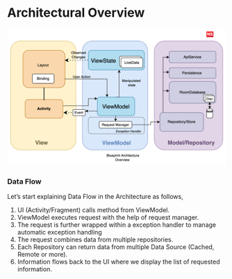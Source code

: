 # Architectural Overview

![arch_diagram.png](./assets/arch-diagram.png)


### Data Flow

Let’s start explaining Data Flow in the Architecture as follows,

1. UI (Activity/Fragment) calls method from ViewModel.
2. ViewModel executes request with the help of request manager.
3. The request is further wrapped within a exception handler to manage automatic exception handling
4. The request combines data from multiple repositories.
5. Each Repository can return data from multiple Data Source (Cached, Remote or more).
6. Information flows back to the UI where we display the list of requested information.
